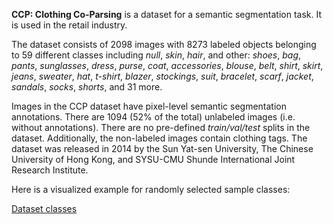 **CCP: Clothing Co-Parsing** is a dataset for a semantic segmentation task. It is used in the retail industry. 

The dataset consists of 2098 images with 8273 labeled objects belonging to 59 different classes including *null*, *skin*, *hair*, and other: *shoes*, *bag*, *pants*, *sunglasses*, *dress*, *purse*, *coat*, *accessories*, *blouse*, *belt*, *shirt*, *skirt*, *jeans*, *sweater*, *hat*, *t-shirt*, *blazer*, *stockings*, *suit*, *bracelet*, *scarf*, *jacket*, *sandals*, *socks*, *shorts*, and 31 more.

Images in the CCP dataset have pixel-level semantic segmentation annotations. There are 1094 (52% of the total) unlabeled images (i.e. without annotations). There are no pre-defined <i>train/val/test</i> splits in the dataset. Additionally, the non-labeled images contain clothing tags. The dataset was released in 2014 by the Sun Yat-sen University, The Chinese University of Hong Kong, and SYSU-CMU Shunde International Joint Research Institute.

Here is a visualized example for randomly selected sample classes:

[Dataset classes](https://github.com/dataset-ninja/clothing-co-parsing/raw/main/visualizations/classes_preview.webm)
